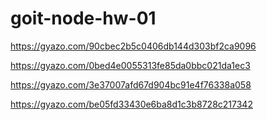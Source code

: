 # goit-node-hw-01

https://gyazo.com/90cbec2b5c0406db144d303bf2ca9096

https://gyazo.com/0bed4e0055313fe85da0bbc021da1ec3

https://gyazo.com/3e37007afd67d904bc91e4f76338a058

https://gyazo.com/be05fd33430e6ba8d1c3b8728c217342
